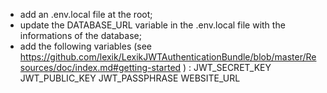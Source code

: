 - add an .env.local file at the root;
- update the DATABASE_URL variable in the .env.local file with the informations of the database;
- add the following variables (see https://github.com/lexik/LexikJWTAuthenticationBundle/blob/master/Resources/doc/index.md#getting-started ) :
JWT_SECRET_KEY
JWT_PUBLIC_KEY
JWT_PASSPHRASE
WEBSITE_URL